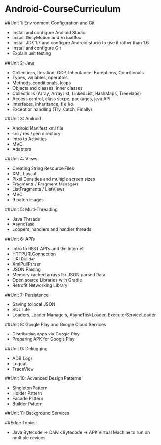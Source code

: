 Android-CourseCurriculum
=================


##Unit 1: Environment Configuration and Git

  - Install and configure Android Studio
  - Install GenyMotion and VirtualBox 
  - Install JDK 1.7 and configure Android studio to use it rather than 1.6 
  - Install and configure Git  
  - Explain unit testing 

##Unit 2: Java 

  - Collections, Iteration, OOP, Inheritance, Exceptions, Conditionals
  - Types, variables, operators 
  - Methods, conditionals, loops
  - Objects and classes, inner classes 
  - Collections (Array, ArrayList, LinkedList, HashMaps, TreeMaps)  
  - Access control, class scope, packages, java API 
  - Interfaces, inheritance, file i/o 
  - Exception handling (Try, Catch, Finally) 

##Unit 3: Android

  - Android Manifest xml file 
  - src / res / gen directory 
  - Intro to Activities 
  - MVC
  - Adapters

##Unit 4: Views

  - Creating String Resource Files 
  - XML Layout 
  - Pixel Densities and multiple screen sizes 
  - Fragments / Fragment Managers 
  - ListFragments / ListViews 
  - MVC
  - 9 patch images 

##Unit 5: Multi-Threading 

  - Java Threads 
  - AsyncTask
  - Loopers, handlers and handler threads 

##Unit 6: API’s 

  - Intro to REST API’s and the Internet 
  - HTTPURLConnection 
  - URI Builder 
  - XmlPullParser
  - JSON Parsing 
  - Memory cached arrays for JSON parsed Data 
  - Open source Libraries with Gradle 
  - Retrofit Networking Library

##Unit 7: Persistence 

  - Saving to local JSON 
  - SQL Lite 
  - Loaders, Loader Managers, AsyncTaskLoader, ExecutorServiceLoader

##Unit 8: Google Play and Google Cloud Services 
  - Distributing apps via Google Play 
  - Preparing APK for Google Play 

##Unit 9: Debugging 
  - ADB Logs 
  - Logcat
  - TraceView 

##Unit 10: Advanced Design Patterns 

  - Singleton Pattern 
  - Holder Pattern 
  - Facade Pattern 
  - Builder Pattern 

##Unit 11: Background Services 


##Edge Topics: 

  - Java Bytecode -> Dalvik Bytecode -> APK Virtual Machine to run on multiple devices.  
